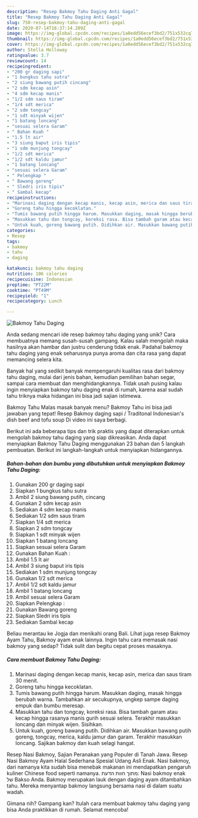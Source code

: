 ```yaml
---
description: "Resep Bakmoy Tahu Daging Anti Gagal"
title: "Resep Bakmoy Tahu Daging Anti Gagal"
slug: 750-resep-bakmoy-tahu-daging-anti-gagal
date: 2020-07-14T16:37:14.209Z
image: https://img-global.cpcdn.com/recipes/1a0edd56ecef3bd2/751x532cq70/bakmoy-tahu-daging-foto-resep-utama.jpg
thumbnail: https://img-global.cpcdn.com/recipes/1a0edd56ecef3bd2/751x532cq70/bakmoy-tahu-daging-foto-resep-utama.jpg
cover: https://img-global.cpcdn.com/recipes/1a0edd56ecef3bd2/751x532cq70/bakmoy-tahu-daging-foto-resep-utama.jpg
author: Stella Holloway
ratingvalue: 3.7
reviewcount: 14
recipeingredient:
- "200 gr daging sapi"
- "1 bungkus tahu sutra"
- "2 siung bawang putih cincang"
- "2 sdm kecap asin"
- "4 sdm kecap manis"
- "1/2 sdm saus tiram"
- "1/4 sdt merica"
- "2 sdm tongcay"
- "1 sdt minyak wijen"
- "1 batang loncang"
- "sesuai selera Garam"
- " Bahan Kuah "
- "1.5 lt air"
- "3 siung baput iris tipis"
- "1 sdm munjung tongcay"
- "1/2 sdt merica"
- "1/2 sdt kaldu jamur"
- "1 batang loncang"
- "sesuai selera Garam"
- " Pelengkap "
- " Bawang goreng"
- " Sledri iris tipis"
- " Sambal kecap"
recipeinstructions:
- "Marinasi daging dengan kecap manis, kecap asin, merica dan saus tiram 30 menit."
- "Goreng tahu hingga kecoklatan."
- "Tumis bawang putih hingga harum. Masukkan daging, masak hingga berubah warna. Tambahkan air secukupnya, ungkep sampe daging empuk dan bumbu meresap."
- "Masukkan tahu dan tongcay, koreksi rasa. Bisa tambah garam atau kecap hingga rasanya manis gurih sesuai selera. Terakhir masukkan loncang dan minyak wijen. Sisihkan."
- "Untuk kuah, goreng bawang putih. Didihkan air. Masukkan bawang putih goreng, tongcay, merica, kaldu jamur dan garam. Terakhir masukkan loncang. Sajikan bakmoy dan kuah selagi hangat."
categories:
- Resep
tags:
- bakmoy
- tahu
- daging

katakunci: bakmoy tahu daging 
nutrition: 106 calories
recipecuisine: Indonesian
preptime: "PT22M"
cooktime: "PT49M"
recipeyield: "1"
recipecategory: Lunch

---
```



![Bakmoy Tahu Daging](https://img-global.cpcdn.com/recipes/1a0edd56ecef3bd2/751x532cq70/bakmoy-tahu-daging-foto-resep-utama.jpg)

Anda sedang mencari ide resep bakmoy tahu daging yang unik? Cara membuatnya memang susah-susah gampang. Kalau salah mengolah maka hasilnya akan hambar dan justru cenderung tidak enak. Padahal bakmoy tahu daging yang enak seharusnya punya aroma dan cita rasa yang dapat memancing selera kita.

Banyak hal yang sedikit banyak mempengaruhi kualitas rasa dari bakmoy tahu daging, mulai dari jenis bahan, kemudian pemilihan bahan segar, sampai cara membuat dan menghidangkannya. Tidak usah pusing kalau ingin menyiapkan bakmoy tahu daging enak di rumah, karena asal sudah tahu triknya maka hidangan ini bisa jadi sajian istimewa.

Bakmoy Tahu Malas masak banyak menu? Bakmoy Tahu ini bisa jadi jawaban yang tepat! Resep Bakmoy daging sapi / Traditonal Indonesian&#39;s dish beef and tofu soup Di video ini saya berbagi.


Berikut ini ada beberapa tips dan trik praktis yang dapat diterapkan untuk mengolah bakmoy tahu daging yang siap dikreasikan. Anda dapat menyiapkan Bakmoy Tahu Daging menggunakan 23 bahan dan 5 langkah pembuatan. Berikut ini langkah-langkah untuk menyiapkan hidangannya.

<!--inarticleads1-->

##### Bahan-bahan dan bumbu yang dibutuhkan untuk menyiapkan Bakmoy Tahu Daging:

1. Gunakan 200 gr daging sapi
1. Siapkan 1 bungkus tahu sutra
1. Ambil 2 siung bawang putih, cincang
1. Gunakan 2 sdm kecap asin
1. Sediakan 4 sdm kecap manis
1. Sediakan 1/2 sdm saus tiram
1. Siapkan 1/4 sdt merica
1. Siapkan 2 sdm tongcay
1. Siapkan 1 sdt minyak wijen
1. Siapkan 1 batang loncang
1. Siapkan sesuai selera Garam
1. Gunakan  Bahan Kuah :
1. Ambil 1.5 lt air
1. Ambil 3 siung baput iris tipis
1. Sediakan 1 sdm munjung tongcay
1. Gunakan 1/2 sdt merica
1. Ambil 1/2 sdt kaldu jamur
1. Ambil 1 batang loncang
1. Ambil sesuai selera Garam
1. Siapkan  Pelengkap :
1. Gunakan  Bawang goreng
1. Siapkan  Sledri iris tipis
1. Sediakan  Sambal kecap


Beliau merantau ke Jogja dan menikahi orang Bali. Lihat juga resep Bakmoy Ayam Tahu, Bakmoy ayam enak lainnya. Ingin tahu cara memasak nasi bakmoy yang sedap? Tidak sulit dan begitu cepat proses masaknya. 

<!--inarticleads2-->

##### Cara membuat Bakmoy Tahu Daging:

1. Marinasi daging dengan kecap manis, kecap asin, merica dan saus tiram 30 menit.
1. Goreng tahu hingga kecoklatan.
1. Tumis bawang putih hingga harum. Masukkan daging, masak hingga berubah warna. Tambahkan air secukupnya, ungkep sampe daging empuk dan bumbu meresap.
1. Masukkan tahu dan tongcay, koreksi rasa. Bisa tambah garam atau kecap hingga rasanya manis gurih sesuai selera. Terakhir masukkan loncang dan minyak wijen. Sisihkan.
1. Untuk kuah, goreng bawang putih. Didihkan air. Masukkan bawang putih goreng, tongcay, merica, kaldu jamur dan garam. Terakhir masukkan loncang. Sajikan bakmoy dan kuah selagi hangat.


Resep Nasi Bakmoy, Sajian Peranakan yang Populer di Tanah Jawa. Resep Nasi Bakmoy Ayam Halal Sederhana Spesial Udang Asli Enak. Nasi bakmoy, dari namanya kita sudah bisa menebak makanan ini mendapatkan pengaruh kuliner Chinese food seperti namanya. מתוך חוות הדעת: Nasi bakmoy enak של ‪Bakso Anda‬. Bakmoy merupakan lauk dengan daging ayam ditambahkan tahu. Mereka menyantap bakmoy langsung bersama nasi di dalam suatu wadah. 

Gimana nih? Gampang kan? Itulah cara membuat bakmoy tahu daging yang bisa Anda praktikkan di rumah. Selamat mencoba!
